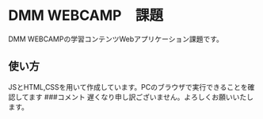 # DMM WEBCAMP　課題
DMM WEBCAMPの学習コンテンツWebアプリケーション課題です。
## 使い方
JSとHTML,CSSを用いて作成しています。PCのブラウザで実行できることを確認してます
###コメント
遅くなり申し訳ございません。よろしくお願いいたします。
